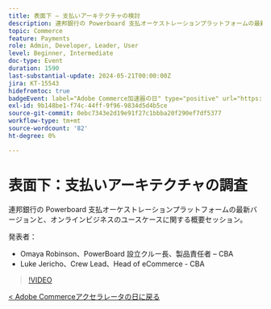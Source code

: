 ```yaml
---
title: 表面下 – 支払いアーキテクチャの検討
description: 連邦銀行の Powerboard 支払オーケストレーションプラットフォームの最新バージョンと、オンラインビジネスのユースケースに関する概要セッション。
topic: Commerce
feature: Payments
role: Admin, Developer, Leader, User
level: Beginner, Intermediate
doc-type: Event
duration: 1590
last-substantial-update: 2024-05-21T00:00:00Z
jira: KT-15543
hidefromtoc: true
badgeEvent: label="Adobe Commerce加速器の日" type="positive" url="https://experienceleague.adobe.com/en/docs/events/apac-commerce-recordings/2024/overview"
exl-id: 9b148be1-f74c-44ff-9f96-9834d5d4b5ce
source-git-commit: 0ebc7343e2d19e91f27c1bbba20f290ef7df5377
workflow-type: tm+mt
source-wordcount: '82'
ht-degree: 0%

---
```


# 表面下：支払いアーキテクチャの調査

連邦銀行の Powerboard 支払オーケストレーションプラットフォームの最新バージョンと、オンラインビジネスのユースケースに関する概要セッション。

発表者：

+ Omaya Robinson、PowerBoard 設立クルー長、製品責任者 – CBA
+ Luke Jericho、Crew Lead、Head of eCommerce - CBA

>[!VIDEO](https://video.tv.adobe.com/v/3429270/?learn=on)

[&lt; Adobe Commerceアクセラレータの日に戻る](./overview.md)
